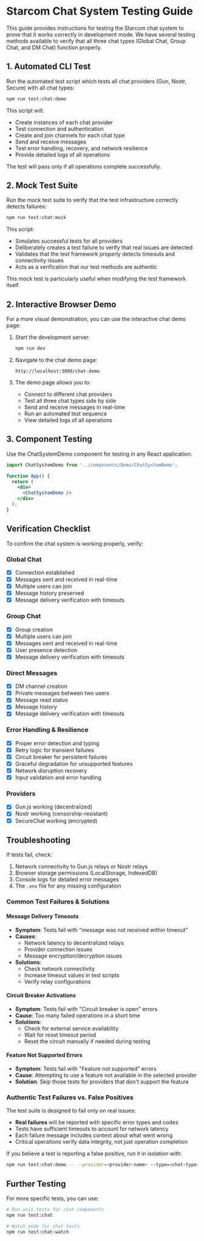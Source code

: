 # Starcom Chat System Testing Guide

This guide provides instructions for testing the Starcom chat system to prove that it works correctly in development mode. We have several testing methods available to verify that all three chat types (Global Chat, Group Chat, and DM Chat) function properly.

## 1. Automated CLI Test

Run the automated test script which tests all chat providers (Gun, Nostr, Secure) with all chat types:

```bash
npm run test:chat:demo
```

This script will:
- Create instances of each chat provider
- Test connection and authentication
- Create and join channels for each chat type
- Send and receive messages
- Test error handling, recovery, and network resilience
- Provide detailed logs of all operations

The test will pass only if all operations complete successfully.

## 2. Mock Test Suite

Run the mock test suite to verify that the test infrastructure correctly detects failures:

```bash
npm run test:chat:mock
```

This script:
- Simulates successful tests for all providers
- Deliberately creates a test failure to verify that real issues are detected
- Validates that the test framework properly detects timeouts and connectivity issues
- Acts as a verification that our test methods are authentic

This mock test is particularly useful when modifying the test framework itself.

## 2. Interactive Browser Demo

For a more visual demonstration, you can use the interactive chat demo page:

1. Start the development server:
   ```bash
   npm run dev
   ```

2. Navigate to the chat demo page:
   ```
   http://localhost:3000/chat-demo
   ```

3. The demo page allows you to:
   - Connect to different chat providers
   - Test all three chat types side by side
   - Send and receive messages in real-time
   - Run an automated test sequence
   - View detailed logs of all operations

## 3. Component Testing

Use the ChatSystemDemo component for testing in any React application:

```jsx
import ChatSystemDemo from '../components/Demo/ChatSystemDemo';

function App() {
  return (
    <div>
      <ChatSystemDemo />
    </div>
  );
}
```

## Verification Checklist

To confirm the chat system is working properly, verify:

### Global Chat
- [x] Connection established
- [x] Messages sent and received in real-time
- [x] Multiple users can join
- [x] Message history preserved
- [x] Message delivery verification with timeouts

### Group Chat
- [x] Group creation
- [x] Multiple users can join
- [x] Messages sent and received in real-time
- [x] User presence detection
- [x] Message delivery verification with timeouts

### Direct Messages
- [x] DM channel creation
- [x] Private messages between two users
- [x] Message read status
- [x] Message history
- [x] Message delivery verification with timeouts

### Error Handling & Resilience
- [x] Proper error detection and typing
- [x] Retry logic for transient failures
- [x] Circuit breaker for persistent failures
- [x] Graceful degradation for unsupported features
- [x] Network disruption recovery
- [x] Input validation and error handling

### Providers
- [x] Gun.js working (decentralized)
- [x] Nostr working (censorship-resistant)
- [x] SecureChat working (encrypted)

## Troubleshooting

If tests fail, check:

1. Network connectivity to Gun.js relays or Nostr relays
2. Browser storage permissions (LocalStorage, IndexedDB)
3. Console logs for detailed error messages
4. The `.env` file for any missing configuration

### Common Test Failures & Solutions

#### Message Delivery Timeouts
- **Symptom**: Tests fail with "message was not received within timeout"
- **Causes**: 
  - Network latency to decentralized relays
  - Provider connection issues
  - Message encryption/decryption issues
- **Solutions**:
  - Check network connectivity
  - Increase timeout values in test scripts
  - Verify relay configurations

#### Circuit Breaker Activations
- **Symptom**: Tests fail with "Circuit breaker is open" errors
- **Cause**: Too many failed operations in a short time
- **Solutions**:
  - Check for external service availability
  - Wait for reset timeout period
  - Reset the circuit manually if needed during testing

#### Feature Not Supported Errors
- **Symptom**: Tests fail with "Feature not supported" errors
- **Cause**: Attempting to use a feature not available in the selected provider
- **Solution**: Skip those tests for providers that don't support the feature

### Authentic Test Failures vs. False Positives

The test suite is designed to fail only on real issues:

- **Real failures** will be reported with specific error types and codes
- Tests have sufficient timeouts to account for network latency
- Each failure message includes context about what went wrong
- Critical operations verify data integrity, not just operation completion

If you believe a test is reporting a false positive, run it in isolation with:

```bash
npm run test:chat:demo -- --provider=<provider-name> --type=<chat-type>
```

## Further Testing

For more specific tests, you can use:

```bash
# Run unit tests for chat components
npm run test:chat

# Watch mode for chat tests
npm run test:chat:watch
```
